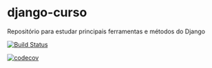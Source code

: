 # django-curso
Repositório para estudar principais ferramentas e métodos do Django


[![Build Status](https://travis-ci.com/eduardobazler/django-curso.svg?branch=main)](https://travis-ci.com/eduardobazler/django-curso)

[![codecov](https://codecov.io/gh/eduardobazler/django-curso/branch/main/graph/badge.svg?token=TNFFAUFXFV)](https://codecov.io/gh/eduardobazler/django-curso)
